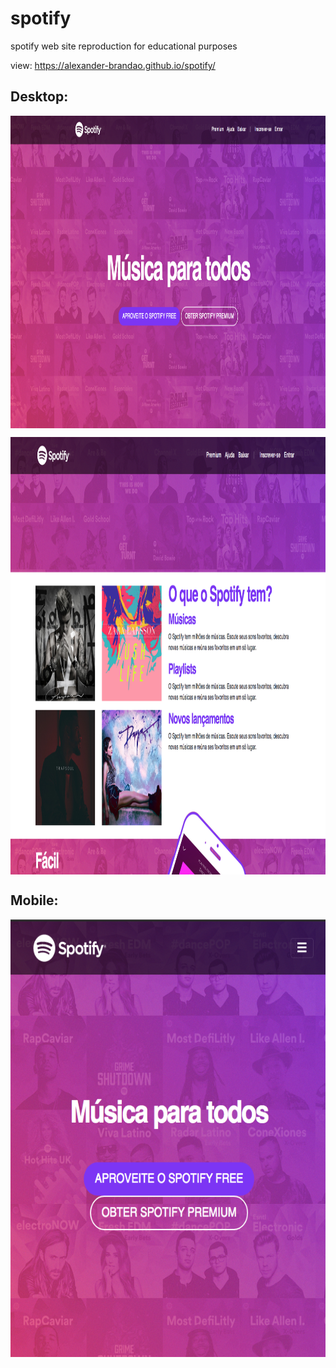 # spotify
spotify web site reproduction for educational purposes

view: https://alexander-brandao.github.io/spotify/

## Desktop:
<p> 
<img align="center" width="1000" height="500" src="https://raw.githubusercontent.com/alexander-brandao/spotify/main/imagens/desktop1.png"
</p>
  
<p> 
<img align="center" width="1000" height="700" src="https://raw.githubusercontent.com/alexander-brandao/spotify/main/imagens/desktop2.png"
</p>
  
## Mobile:

<p> 
<img align="center" width="600" height="700" src="https://raw.githubusercontent.com/alexander-brandao/spotify/main/imagens/mobile.png"
</p>
